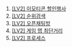 1. [[LV2] 이모티콘 할인행사](https://school.programmers.co.kr/learn/courses/30/lessons/150368)
2. [[LV2] 순위검색](https://school.programmers.co.kr/learn/courses/30/lessons/72412)
3. [[LV2] 오픈채팅방](https://school.programmers.co.kr/learn/courses/30/lessons/42888)
4. [[LV2] 게임 맵 최단거리](https://school.programmers.co.kr/learn/courses/30/lessons/1844)
5. [[LV2] 프로세스](https://school.programmers.co.kr/learn/courses/30/lessons/42587)
